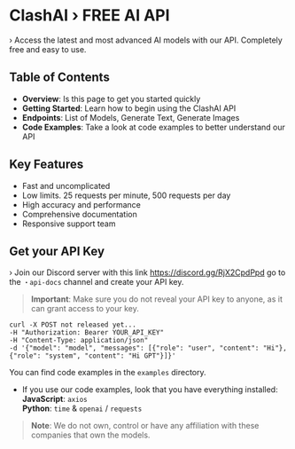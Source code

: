ClashAI › FREE AI API
======
› Access the latest and most advanced AI models with our API. Completely free and easy to use.

Table of Contents
------------
- **Overview**: Is this page to get you started quickly
- **Getting Started**: Learn how to begin using the ClashAI API
- **Endpoints**: List of Models, Generate Text, Generate Images
- **Code Examples**: Take a look at code examples to better understand our API

Key Features
------------
- Fast and uncomplicated
- Low limits. 25 requests per minute, 500 requests per day
- High accuracy and performance
- Comprehensive documentation
- Responsive support team

Get your API Key
------------
› Join our Discord server with this link https://discord.gg/RjX2CpdPpd go to the `・api-docs` channel and create your API key.

> **Important**: Make sure you do not reveal your API key to anyone, as it can grant access to your key.

```
curl -X POST not released yet...
-H "Authorization: Bearer YOUR_API_KEY"
-H "Content-Type: application/json"
-d '{"model": "model", "messages": [{"role": "user", "content": "Hi"}, {"role": "system", "content": "Hi GPT"}]}'
```

You can find code examples in the ``examples`` directory.
- If you use our code examples, look that you have everything installed:
**JavaScript**: ``axios``\
**Python**: ``time`` & ``openai`` / ``requests`` 

> **Note**: We do not own, control or have any affiliation with these companies that own the models.